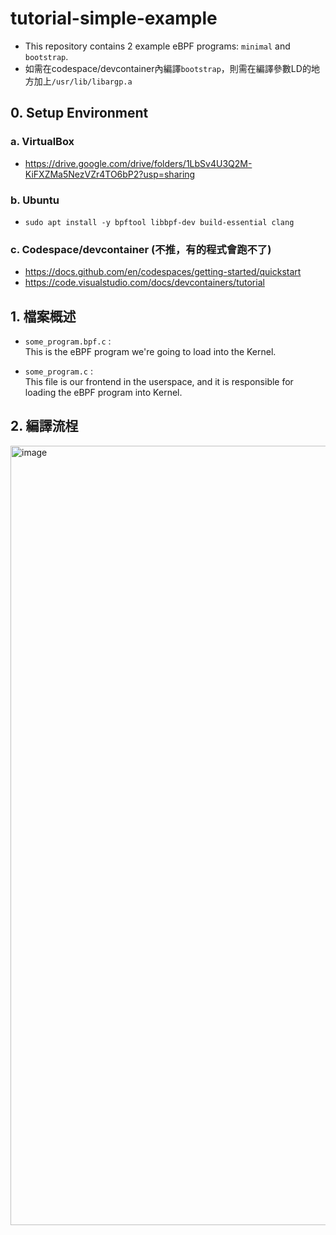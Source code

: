 # tutorial-simple-example

- This repository contains 2 example eBPF programs: `minimal` and `bootstrap`.
- 如需在codespace/devcontainer內編譯`bootstrap`，則需在編譯參數LD的地方加上`/usr/lib/libargp.a`

## 0. Setup Environment
### a. VirtualBox
- https://drive.google.com/drive/folders/1LbSv4U3Q2M-KiFXZMa5NezVZr4TO6bP2?usp=sharing
### b. Ubuntu
- `sudo apt install -y bpftool libbpf-dev build-essential clang`
### c. Codespace/devcontainer (不推，有的程式會跑不了)
- https://docs.github.com/en/codespaces/getting-started/quickstart
- https://code.visualstudio.com/docs/devcontainers/tutorial

## 1. 檔案概述
- `some_program.bpf.c` :  
  This is the eBPF program we're going to load into the Kernel.

- `some_program.c` :  
  This file is our frontend in the userspace, and it is responsible for loading the eBPF program into Kernel.

## 2. 編譯流桯
<img width="1247" alt="image" src="https://github.com/user-attachments/assets/18ab4519-c925-4d4c-a5e7-3209801e1c4f">

